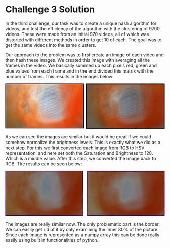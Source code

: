 # Challenge 3 Solution #

In the third challenge, our task was to create a unique hash algorithm for videos, and test the efficiency of the algorithm with the clustering of 9700 videos. These were made from an initial 970 videos, all of which was distorted with different methods in order to get 10 of each. The goal was to get the same videos into the same clusters.

Our approach to the problem was to first create an image of each video and then hash these images. We created this image with averaging all the frames in the video. We basically summed up each pixels red, green and blue values from each frame and in the end divided this matrix with the number of frames. This results in the images below:

![Averaged images](https://github.com/agyimr/bigdata_challenge_3/blob/master/averaged_images.jpg "Averaged images") 

As we can see the images are similar but it would be great if we could somehow normalize the brightness levels. This is exactly what we did as a next step. For this we first converted each image from RGB to HSV representation, and here set both the Saturation and Brightness to 128. Which is a middle value. After this step, we converted the image back to RGB. The results can be seen below:

![Normalized images](https://github.com/agyimr/bigdata_challenge_3/blob/master/normalized_images.jpg "Normalized images")

The images are really similar now. The only problematic part is the border. We can easily get rid of it by only examining the inner 80% of the picture. Since each image is represented as a numpy array this can be done really easily using built in functionalities of python. 